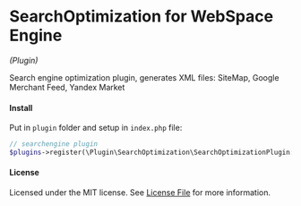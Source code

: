 SearchOptimization for WebSpace Engine
====
_(Plugin)_

Search engine optimization plugin, generates XML files: SiteMap, Google Merchant Feed, Yandex Market

#### Install
Put in `plugin` folder and setup in `index.php` file:
```php
// searchengine plugin
$plugins->register(\Plugin\SearchOptimization\SearchOptimizationPlugin::class);
```

#### License
Licensed under the MIT license. See [License File](LICENSE.md) for more information.
